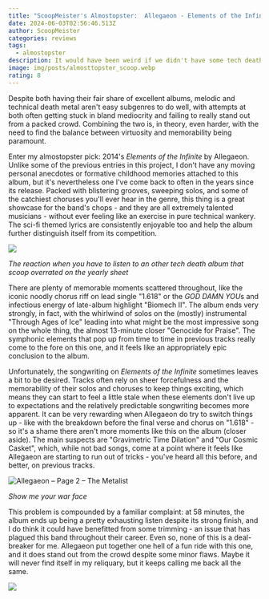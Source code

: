 ```yaml
---
title: "ScoopMeister's Almostopster:  Allegaeon - Elements of the Infinite "
date: 2024-06-03T02:56:46.513Z
author: ScoopMeister
categories: reviews
tags:
  - almostopster
description: It would have been weird if we didn't have some tech death
image: img/posts/almosttopster_scoop.webp
rating: 8
---
```

<!--StartFragment-->

Despite both having their fair share of excellent albums, melodic and technical death metal aren't easy subgenres to do well, with attempts at both often getting stuck in bland mediocrity and failing to really stand out from a packed crowd. Combining the two is, in theory, even harder, with the need to find the balance between virtuosity and memorability being paramount. 

Enter my almostopster pick: 2014's *Elements of the Infinite* by Allegaeon. Unlike some of the previous entries in this project, I don't have any moving personal anecdotes or formative childhood memories attached to this album, but it's nevertheless one I've come back to often in the years since its release. Packed with blistering grooves, sweeping solos, and some of the catchiest choruses you'll ever hear in the genre, this thing is a great showcase for the band's chops - and they are all extremely talented musicians - without ever feeling like an exercise in pure technical wankery. The sci-fi themed lyrics are consistently enjoyable too and help the album further distinguish itself from its competition. 

<!--StartFragment-->

![](https://m.media-amazon.com/images/I/81VdExW+PIL._UF1000,1000_QL80_DpWeblab_.jpg)

*The reaction when you have to listen to an other tech death album that scoop overrated on the yearly sheet*

There are plenty of memorable moments scattered throughout, like the iconic noodly chorus riff on lead single "1.618" or the *GOD DAMN YOU*s and infectious energy of late-album highlight "Biomech II". The album ends very strongly, in fact, with the whirlwind of solos on the (mostly) instrumental "Through Ages of Ice" leading into what might be the most impressive song on the whole thing, the almost 13-minute closer "Genocide for Praise". The symphonic elements that pop up from time to time in previous tracks really come to the fore on this one, and it feels like an appropriately epic conclusion to the album.

Unfortunately, the songwriting on *Elements of the Infinite* sometimes leaves a bit to be desired. Tracks often rely on sheer forcefulness and the memorability of their solos and choruses to keep things exciting, which means they can start to feel a little stale when these elements don't live up to expectations and the relatively predictable songwriting becomes more apparent. It can be very rewarding when Allegaeon do try to switch things up - like with the breakdown before the final verse and chorus on "1.618" - so it's a shame there aren't more moments like this on the album (closer aside). The main suspects are "Gravimetric Time Dilation" and "Our Cosmic Casket", which, while not bad songs, come at a point where it feels like Allegaeon are starting to run out of tricks - you've heard all this before, and better, on previous tracks. 

<!--StartFragment-->

![Allegaeon – Page 2 – The Metalist](https://lh3.googleusercontent.com/proxy/r9HwRYlCKz8R0Y-myCuRNewTBwdzLMYIvq1-a8CJo1-xgzUlZOj9GEIAQnn3w-H4aFkcJXJ3mHL7dldELeyz-0S6wLpiZwIzmZHhsd1ZOw)

*S﻿how me your war face*

This problem is compounded by a familiar complaint: at 58 minutes, the album ends up being a pretty exhausting listen despite its strong finish, and I do think it could have benefitted from some trimming - an issue that has plagued this band throughout their career. Even so, none of this is a deal-breaker for me. Allegaeon put together one hell of a fun ride with this one, and it does stand out from the crowd despite some minor flaws. Maybe it will never find itself in my reliquary, but it keeps calling me back all the same.

![](img/posts/allegaegone.jpg)

<!--EndFragment-->